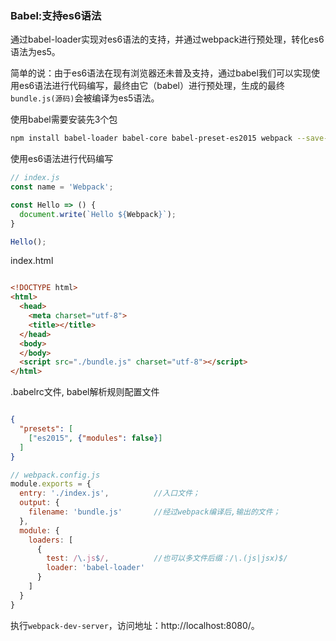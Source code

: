 ### Babel:支持es6语法

通过babel-loader实现对es6语法的支持，并通过webpack进行预处理，转化es6语法为es5。

简单的说：由于es6语法在现有浏览器还未普及支持，通过babel我们可以实现使用es6语法进行代码编写，最终由它（babel）进行预处理，生成的最终<code>bundle.js(源码)</code>会被编译为es5语法。


使用babel需要安装先3个包

```bash
npm install babel-loader babel-core babel-preset-es2015 webpack --save-dev
```


使用es6语法进行代码编写

```javaScript
// index.js
const name = 'Webpack';

const Hello => () {
  document.write(`Hello ${Webpack}`);
}

Hello();

```

index.html

```html

<!DOCTYPE html>
<html>
  <head>
    <meta charset="utf-8">
    <title></title>
  </head>
  <body>
  </body>
  <script src="./bundle.js" charset="utf-8"></script>
</html>

```

.babelrc文件, babel解析规则配置文件

```json

{
  "presets": [
    ["es2015", {"modules": false}]
  ]
}
```



```javaScript
// webpack.config.js
module.exports = {
  entry: './index.js',          //入口文件；
  output: {
    filename: 'bundle.js'       //经过webpack编译后,输出的文件；
  },
  module: {
    loaders: [
      {
        test: /\.js$/,          //也可以多文件后缀：/\.(js|jsx)$/
        loader: 'babel-loader'
      }
    ]
  }
}

```

执行<code>webpack-dev-server</code>，访问地址：http://localhost:8080/。
